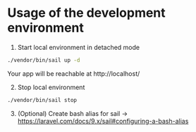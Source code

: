 # Usage of the development environment

1. Start local environment in detached mode
```sh
./vendor/bin/sail up -d
```

Your app will be reachable at http://localhost/

2. Stop local environment
```sh
./vendor/bin/sail stop
```

3. (Optional) Create bash alias for sail
   -> https://laravel.com/docs/9.x/sail#configuring-a-bash-alias
